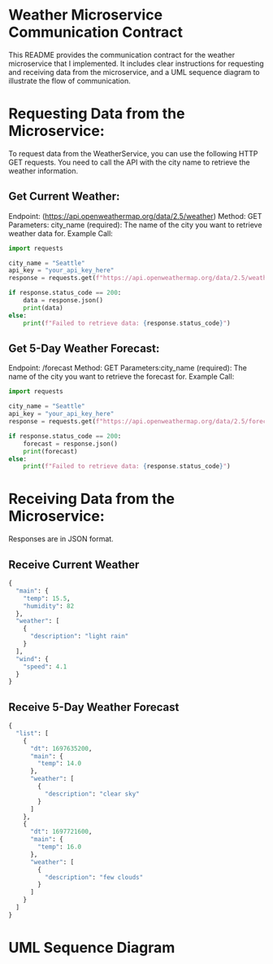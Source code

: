 # Weather Microservice Communication Contract
This README provides the communication contract for the weather microservice that I implemented. It includes clear instructions for requesting and receiving data from the microservice, and a UML sequence diagram to illustrate the flow of communication.

# Requesting Data from the Microservice:
To request data from the WeatherService, you can use the following HTTP GET requests. You need to call the API with the city name to retrieve the weather information.

## Get Current Weather:

Endpoint: (https://api.openweathermap.org/data/2.5/weather)
Method: GET
Parameters: city_name (required): The name of the city you want to retrieve weather data for.
Example Call:
```python
import requests

city_name = "Seattle"
api_key = "your_api_key_here"
response = requests.get(f"https://api.openweathermap.org/data/2.5/weather?q={city_name}&appid={api_key}")

if response.status_code == 200:
    data = response.json()
    print(data)
else:
    print(f"Failed to retrieve data: {response.status_code}")
```

## Get 5-Day Weather Forecast:

Endpoint: /forecast
Method: GET
Parameters:city_name (required): The name of the city you want to retrieve the forecast for.
Example Call:
```python 
import requests

city_name = "Seattle"
api_key = "your_api_key_here"
response = requests.get(f"https://api.openweathermap.org/data/2.5/forecast?q={city_name}&appid={api_key}")

if response.status_code == 200:
    forecast = response.json()
    print(forecast)
else:
    print(f"Failed to retrieve data: {response.status_code}")
```
# Receiving Data from the Microservice:

Responses are in JSON format. 

## Receive Current Weather 
```python
{
  "main": {
    "temp": 15.5,
    "humidity": 82
  },
  "weather": [
    {
      "description": "light rain"
    }
  ],
  "wind": {
    "speed": 4.1
  }
}
```

## Receive 5-Day Weather Forecast 
```python
{
  "list": [
    {
      "dt": 1697635200,
      "main": {
        "temp": 14.0
      },
      "weather": [
        {
          "description": "clear sky"
        }
      ]
    },
    {
      "dt": 1697721600,
      "main": {
        "temp": 16.0
      },
      "weather": [
        {
          "description": "few clouds"
        }
      ]
    }
  ]
}
```

# UML Sequence Diagram
